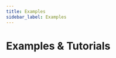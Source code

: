 ```yaml
---
title: Examples
sidebar_label: Examples
---
```


# Examples & Tutorials

<!-- The link to ../a2a-examples was removed because the target directory does not exist at this location. -->

